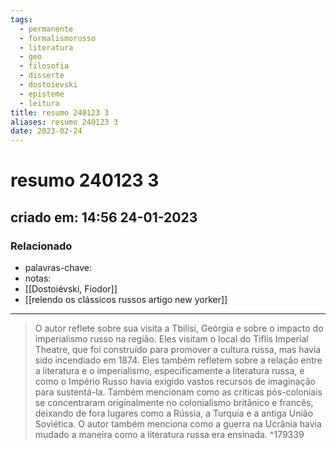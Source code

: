 ```yaml
---
tags:
  - permanente
  - formalismorusso
  - literatura
  - geo
  - filosofia
  - disserte
  - dostoievski
  - episteme
  - leitura
title: resumo 240123 3
aliases: resumo 240123 3
date: 2023-02-24
---
```


# resumo 240123 3

## criado em: 14:56 24-01-2023

### Relacionado

- palavras-chave: 
- notas: 
- [[Dostoiévski, Fiodor]]
- [[relendo os clássicos russos artigo new yorker]]
---

> O autor reflete sobre sua visita a Tbilisi, Geórgia e sobre o impacto do imperialismo russo na região. Eles visitam o local do Tiflis Imperial Theatre, que foi construído para promover a cultura russa, mas havia sido incendiado em 1874. Eles também refletem sobre a relação entre a literatura e o imperialismo, especificamente a literatura russa, e como o Império Russo havia exigido vastos recursos de imaginação para sustentá-la. Também mencionam como as críticas pós-coloniais se concentraram originalmente no colonialismo britânico e francês, deixando de fora lugares como a Rússia, a Turquia e a antiga União Soviética. O autor também menciona como a guerra na Ucrânia havia mudado a maneira como a literatura russa era ensinada. ^179339
